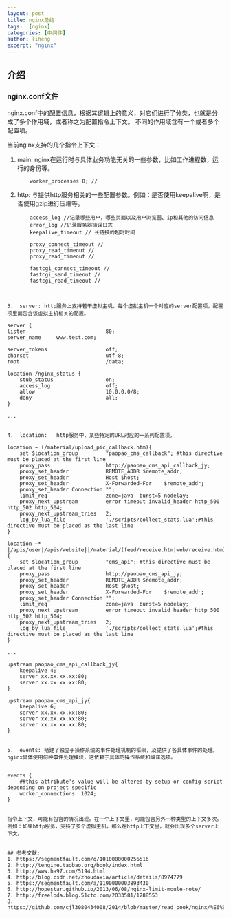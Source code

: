 ```yaml
---
layout: post
title: nginx总结
tags:  [nginx]
categories: [中间件]
author: liheng
excerpt: "nginx"
---
```

## 介绍

### nginx.conf文件

nginx.conf中的配置信息，根据其逻辑上的意义，对它们进行了分类，也就是分成了多个作用域，或者称之为配置指令上下文。
不同的作用域含有一个或者多个配置项。

当前nginx支持的几个指令上下文：

1.  main:	nginx在运行时与具体业务功能无关的一些参数，比如工作进程数，运行的身份等。

    ```
        worker_processes 8; //
    ```
    
2.  http:	与提供http服务相关的一些配置参数。例如：是否使用keepalive啊，是否使用gzip进行压缩等。

    ```
        access_log //记录哪些用户，哪些页面以及用户浏览器、ip和其他的访问信息
        error_log //记录服务器错误日志
        keepalive_timeout // 长链接的超时时间
        
        proxy_connect_timeout //
        proxy_read_timeout //
        proxy_read_timeout //
        
        fastcgi_connect_timeout //
        fastcgi_send_timeout //
        fastcgi_read_timeout //
   ```     
        

3.  server:	http服务上支持若干虚拟主机。每个虚拟主机一个对应的server配置项，配置项里面包含该虚拟主机相关的配置。

```
    server {
    listen                          80;
    server_name     www.test.com;

    server_tokens                   off;
    charset                         utf-8;
    root                            /data;

    location /nginx_status {
        stub_status                 on;
        access_log                  off;
        allow                       10.0.0.0/8;
        deny                        all;
    }
    
    ...
```
    
4.  location:	http服务中，某些特定的URL对应的一系列配置项。

```
    location ~ (/material/upload_pic_callback.htm){
        set $location_group         "paopao_cms_callback"; #this directive must be placed at the first line
        proxy_pass                  http://paopao_cms_api_callback_jy;
        proxy_set_header            REMOTE_ADDR $remote_addr;
        proxy_set_header            Host $host;
        proxy_set_header            X-Forwarded-For    $remote_addr;
        proxy_set_header Connection "";
        limit_req                   zone=java  burst=5 nodelay;
        proxy_next_upstream         error timeout invalid_header http_500 http_502 http_504;
        proxy_next_upstream_tries   2;
        log_by_lua_file             './scripts/collect_stats.lua';#this directive must be placed as the last line
    }
    
    location ~* |/apis/user|/apis/website||/material/(feed/receive.htm|web/receive.htm) {
        set $location_group         "cms_api"; #this directive must be placed at the first line
        proxy_pass                  http://paopao_cms_api_jy;
        proxy_set_header            REMOTE_ADDR $remote_addr;
        proxy_set_header            Host $host;
        proxy_set_header            X-Forwarded-For    $remote_addr;
        proxy_set_header Connection "";
        limit_req                   zone=java  burst=5 nodelay;
        proxy_next_upstream         error timeout invalid_header http_500 http_502 http_504;
        proxy_next_upstream_tries   2;
        log_by_lua_file             './scripts/collect_stats.lua';#this directive must be placed as the last line
    }
    
    ...
    
    upstream paopao_cms_api_callback_jy{
        keepalive 4;
        server xx.xx.xx.xx:80;
        server xx.xx.xx.xx:80;
    }
    
    upstream paopao_cms_api_jy{
        keepalive 6;
        server xx.xx.xx.xx:80;
        server xx.xx.xx.xx:80;
        server xx.xx.xx.xx:80;
    }
```

5.  events: 搭建了独立于操作系统的事件处理机制的框架，及提供了各具体事件的处理。nginx具体使用何种事件处理模块，这依赖于具体的操作系统和编译选项。
    
```
    events {
        ##this attribute's value will be altered by setup or config script depending on project specific
        worker_connections  1024;
    }
```

指令上下文，可能有包含的情况出现。在一个上下文里，可能包含另外一种类型的上下文多次。例如：如果http服务，支持了多个虚拟主机，那么在http上下文里，就会出现多个server上下文。
 

## 参考文献:
1. https://segmentfault.com/q/1010000000256516
2. http://tengine.taobao.org/book/index.html
3. http://www.ha97.com/5194.html
4. http://blog.csdn.net/zhoudaxia/article/details/8974779
5. https://segmentfault.com/a/1190000003893430
6. http://hopestar.github.io/2013/06/08/nginx-limit-moule-note/
7. http://freeloda.blog.51cto.com/2033581/1288553
8. https://github.com/cjl3080434008/2014/blob/master/read_book/nginx/%E6%B7%B1%E5%85%A5%E7%90%86%E8%A7%A3Nginx%E6%A8%A1%E5%9D%97%E5%BC%80%E5%8F%91%E5%8F%8A%E6%9E%B6%E6%9E%84%E8%A7%A3%E6%9E%90.pdf
